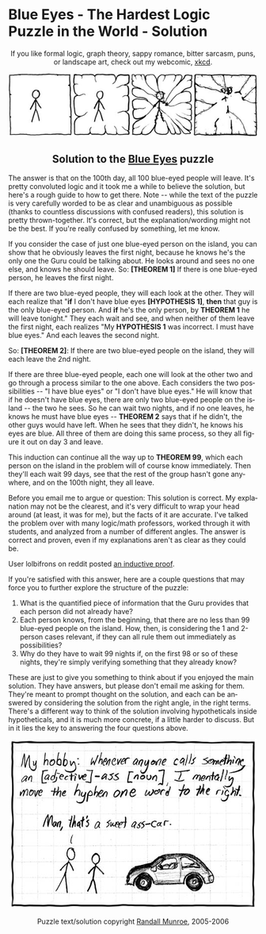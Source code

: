<div dir="ltr" lang="en-US">

<!--
SPDX-FileContributor: author: Randall Munroe | wikipedia_en:Randall_Munroe
SPDX-FileContributor: formatter: gabldotink | email:gabl@gabl.ink | github:gabldotink
SPDX-FileContributor: thanks: "some dude on the street in Boston named Joel"
SPDX-FileCopyrightText: Puzzle text/solution copyright Randall Munroe, 2005-2006
SPDX-FileName: ./xkcd/en/extra/solution/readme.md
SPDX-FileType: TEXT
SPDX-FileType: SOURCE
SPDX-LicenseConcluded: NONE
SPDX-License-Identifier: NONE
-->

# Blue Eyes - The Hardest Logic Puzzle in the World - Solution

<div align="center">

If you like formal logic, graph theory, sappy romance, bitter sarcasm, puns, or landscape art, check out my webcomic, [xkcd](https://www.xkcd.com/).

</div>

<div align="center">

[![](./image/01.jpg)](https://www.xkcd.com/)

</div>

<div align="center">

## Solution to the [Blue Eyes](https://www.xkcd.com/blue_eyes.html) puzzle

</div>

The answer is that on the 100th day, all 100 blue-eyed people will leave. It's pretty convoluted logic and it took me a while to believe the solution, but here's a rough guide to how to get there.  Note -- while the text of the puzzle is very carefully worded to be as clear and unambiguous as possible (thanks to countless discussions with confused readers), this solution is pretty thrown-together. It's correct, but the explanation/wording might not be the best. If you're really confused by something, let me know.

If you consider the case of just one blue-eyed person on the island, you can show that he obviously leaves the first night, because he knows he's the only one the Guru could be talking about. He looks around and sees no one else, and knows he should leave. So: **[THEOREM 1]** If there is one blue-eyed person, he leaves the first night.

If there are two blue-eyed people, they will each look at the other. They will each realize that "**if** I don't have blue eyes **[HYPOTHESIS 1]**, **then** that guy is the only blue-eyed person. And **if** he's the only person, by **THEOREM 1** he will leave tonight." They each wait and see, and when neither of them leave the first night, each realizes "My **HYPOTHESIS 1** was incorrect. I must have blue eyes." And each leaves the second night.

So: **[THEOREM 2]**: If there are two blue-eyed people on the island, they will each leave the 2nd night.

If there are three blue-eyed people, each one will look at the other two and go through a process similar to the one above. Each considers the two possibilities -- "I have blue eyes" or "I don't have blue eyes." He will know that if he doesn't have blue eyes, there are only two blue-eyed people on the island -- the two he sees. So he can wait two nights, and if no one leaves, he knows he must have blue eyes -- **THEOREM 2** says that if he didn't, the other guys would have left. When he sees that they didn't, he knows his eyes are blue. All three of them are doing this same process, so they all figure it out on day 3 and leave.

This induction can continue all the way up to **THEOREM 99**, which each person on the island in the problem will of course know immediately. Then they'll each wait 99 days, see that the rest of the group hasn't gone anywhere, and on the 100th night, they all leave.

Before you email me to argue or question: This solution is correct. My explanation may not be the clearest, and it's very difficult to wrap your head around (at least, it was for me), but the facts of it are accurate. I've talked the problem over with many logic/math professors, worked through it with students, and analyzed from a number of different angles. The answer is correct and proven, even if my explanations aren't as clear as they could be.

User lolbifrons on reddit posted [an inductive proof](https://www.reddit.com/r/AskReddit/comments/khhpl/reddit_what_is_your_favorite_riddle/c2kdlr6).

If you're satisfied with this answer, here are a couple questions that may force you to further explore the structure of the puzzle:

  1. What is the quantified piece of information that the Guru provides that each person did not already have?
  2. Each person knows, from the beginning, that there are no less than 99 blue-eyed people on the island. How, then, is considering the 1 and 2-person cases relevant, if they can all rule them out immediately as possibilities?
  3. Why do they have to wait 99 nights if, on the first 98 or so of these nights, they're simply verifying something that they already know?

These are just to give you something to think about if you enjoyed the main solution. They have answers, but please don't email me asking for them. They're meant to prompt thought on the solution, and each can be answered by considering the solution from the right angle, in the right terms. There's a different way to think of the solution involving hypotheticals inside hypotheticals, and it is much more concrete, if a little harder to discuss. But in it lies the key to answering the four questions above.

<div align="center">

[![](./image/02.jpg)](https://www.xkcd.com/)

</div>

<div align="center">

Puzzle text/solution copyright [Randall Munroe](https://www.xkcd.com/), 2005-2006

</div>

</div>
